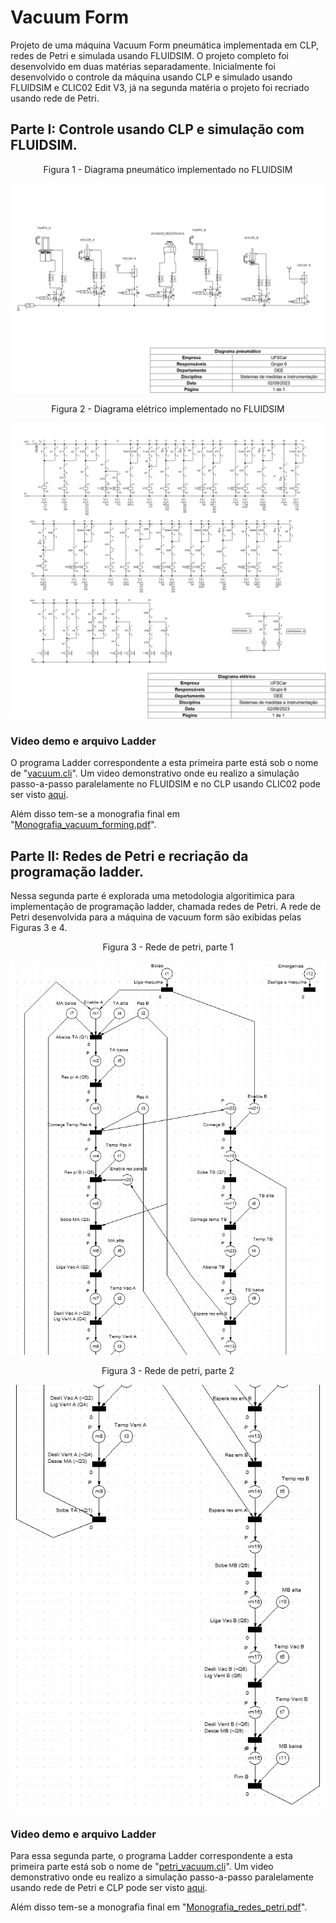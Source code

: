# Vacuum Form
Projeto de uma máquina Vacuum Form pneumática implementada em CLP, redes de Petri e simulada usando FLUIDSIM.
O projeto completo foi desenvolvido em duas matérias separadamente. Inicialmente foi desenvolvido o controle da máquina usando CLP e simulado usando FLUIDSIM e CLIC02 Edit V3, já na segunda matéria o projeto foi recriado usando rede de Petri.

## Parte I: Controle usando CLP e simulação com FLUIDSIM.
<p align="center">
Figura 1 - Diagrama pneumático implementado no FLUIDSIM
</p>

![](diagramas/pneumatico.png)

<p align="center">
Figura 2 - Diagrama elétrico implementado no FLUIDSIM
</p>

![](diagramas/eletrico.png)

### Video demo e arquivo Ladder
O programa Ladder correspondente a esta primeira parte está sob o nome de "<a href="vacuum.cli" class="image fit">vacuum.cli</a>".
Um video demonstrativo onde eu realizo a simulação passo-a-passo paralelamente no FLUIDSIM e no CLP usando CLIC02 pode ser visto <a href="https://youtu.be/IMl6Pktmg3c" class="image fit">aqui</a>.

Além disso tem-se a monografia final em "<a href="Monografia_vacuum_forming.pdf" class="image fit">Monografia_vacuum_forming.pdf</a>".

## Parte II: Redes de Petri e recriação da programação ladder.
Nessa segunda parte é explorada uma metodologia algoritimica para implementação de programação ladder, chamada redes de Petri. A rede de Petri desenvolvida para a máquina de vacuum form são exibidas pelas Figuras 3 e 4.

<p align="center">
Figura 3 - Rede de petri, parte 1
</p>

![](diagramas/petri_vacuum_1.png)

<p align="center">
Figura 3 - Rede de petri, parte 2
</p>

![](diagramas/petri_vacuum_2.png)

### Video demo e arquivo Ladder
Para essa segunda parte, o programa Ladder correspondente a esta primeira parte está sob o nome de "<a href="petri_vacuum.cli" class="image fit">petri_vacuum.cli</a>".
Um video demonstrativo onde eu realizo a simulação passo-a-passo paralelamente usando rede de Petri e CLP pode ser visto <a href="https://youtu.be/44_yE9WLrB4" class="image fit">aqui</a>.

Além disso tem-se a monografia final em "<a href="Monografia_redes_petri.pdf" class="image fit">Monografia_redes_petri.pdf</a>".

